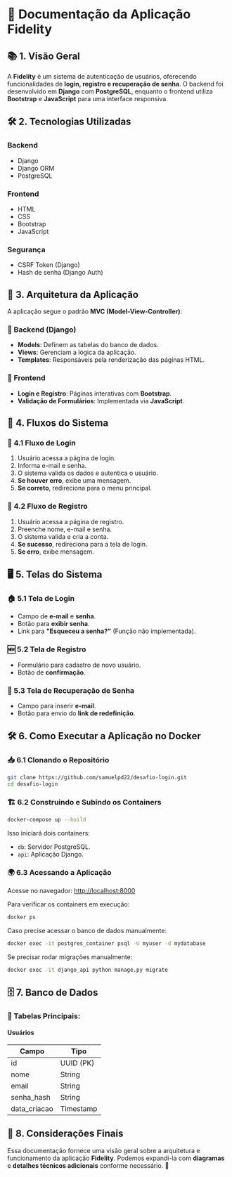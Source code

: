 # 📌 Documentação da Aplicação Fidelity

## 📚 1. Visão Geral
A **Fidelity** é um sistema de autenticação de usuários, oferecendo funcionalidades de **login, registro e recuperação de senha**. O backend foi desenvolvido em **Django** com **PostgreSQL**, enquanto o frontend utiliza **Bootstrap** e **JavaScript** para uma interface responsiva.

## 🛠️ 2. Tecnologias Utilizadas
### Backend
- Django
- Django ORM
- PostgreSQL

### Frontend
- HTML
- CSS
- Bootstrap
- JavaScript

### Segurança
- CSRF Token (Django)
- Hash de senha (Django Auth)

## 🏰 3. Arquitetura da Aplicação
A aplicação segue o padrão **MVC (Model-View-Controller)**:

### 📂 Backend (Django)
- **Models**: Definem as tabelas do banco de dados.
- **Views**: Gerenciam a lógica da aplicação.
- **Templates**: Responsáveis pela renderização das páginas HTML.

### 🎨 Frontend
- **Login e Registro**: Páginas interativas com **Bootstrap**.
- **Validação de Formulários**: Implementada via **JavaScript**.

## 🔄 4. Fluxos do Sistema

### 🔑 4.1 Fluxo de Login
1. Usuário acessa a página de login.
2. Informa e-mail e senha.
3. O sistema valida os dados e autentica o usuário.
4. **Se houver erro**, exibe uma mensagem.
5. **Se correto**, redireciona para o menu principal.

### 📝 4.2 Fluxo de Registro
1. Usuário acessa a página de registro.
2. Preenche nome, e-mail e senha.
3. O sistema valida e cria a conta.
4. **Se sucesso**, redireciona para a tela de login.
5. **Se erro**, exibe mensagem.


## 🖥️ 5. Telas do Sistema

### 🏠 5.1 Tela de Login
- Campo de **e-mail** e **senha**.
- Botão para **exibir senha**.
- Link para **"Esqueceu a senha?"** (Função não implementada).

### 🆕 5.2 Tela de Registro
- Formulário para cadastro de novo usuário.
- Botão de **confirmação**.

### 🔄 5.3 Tela de Recuperação de Senha
- Campo para inserir **e-mail**.
- Botão para envio do **link de redefinição**.

## 🛠️ 6. Como Executar a Aplicação no Docker

### 📥 6.1 Clonando o Repositório
```sh
git clone https://github.com/samuelpd22/desafio-login.git
cd desafio-login
```

### 🏗️ 6.2 Construindo e Subindo os Containers
```sh
docker-compose up --build
```
Isso iniciará dois containers:
- `db`: Servidor PostgreSQL.
- `api`: Aplicação Django.

### 🌍 6.3 Acessando a Aplicação
Acesse no navegador: [http://localhost:8000](http://localhost:8000)

Para verificar os containers em execução:
```sh
docker ps
```

Caso precise acessar o banco de dados manualmente:
```sh
docker exec -it postgres_container psql -U myuser -d mydatabase
```

Se precisar rodar migrações manualmente:
```sh
docker exec -it django_api python manage.py migrate
```

## 🗄️ 7. Banco de Dados

### 📑 Tabelas Principais:
#### **Usuários**
| Campo           | Tipo        |
|---------------|------------|
| id           | UUID (PK)   |
| nome         | String      |
| email        | String      |
| senha_hash   | String      |
| data_criacao | Timestamp   |


## 📌 8. Considerações Finais
Essa documentação fornece uma visão geral sobre a arquitetura e funcionamento da aplicação **Fidelity**. Podemos expandi-la com **diagramas** e **detalhes técnicos adicionais** conforme necessário. 🚀
